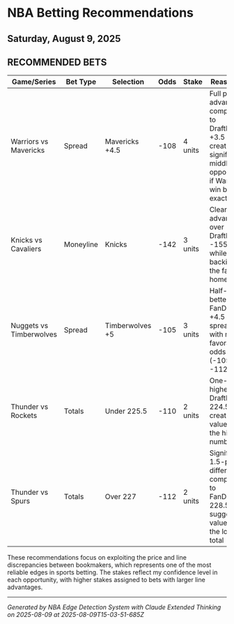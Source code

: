 # NBA Betting Recommendations
## Saturday, August 9, 2025

## RECOMMENDED BETS
| Game/Series | Bet Type | Selection | Odds | Stake | Reasoning |
|-------------|----------|-----------|------|-------|-----------|
| Warriors vs Mavericks | Spread | Mavericks +4.5 | -108 | 4 units | Full point advantage compared to DraftKings' +3.5 line, creating significant middle opportunity if Warriors win by exactly 4 |
| Knicks vs Cavaliers | Moneyline | Knicks | -142 | 3 units | Clear price advantage over DraftKings' -155 line while backing the favored home team |
| Nuggets vs Timberwolves | Spread | Timberwolves +5 | -105 | 3 units | Half-point better than FanDuel's +4.5 spread with more favorable odds (-105 vs -112) |
| Thunder vs Rockets | Totals | Under 225.5 | -110 | 2 units | One-point higher than DraftKings' 224.5 line, creating value on the higher number |
| Thunder vs Spurs | Totals | Over 227 | -112 | 2 units | Significant 1.5-point difference compared to FanDuel's 228.5 line suggests value on the lower total |

These recommendations focus on exploiting the price and line discrepancies between bookmakers, which represents one of the most reliable edges in sports betting. The stakes reflect my confidence level in each opportunity, with higher stakes assigned to bets with larger line advantages.

---
*Generated by NBA Edge Detection System with Claude Extended Thinking on 2025-08-09 at 2025-08-09T15-03-51-685Z*
